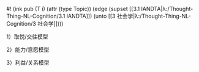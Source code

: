 #! (ink pub (T i) (attr (type Topic)) (edge (supset [[3.1 IANDTA|λ:/Thought-Thing-NL-Cognition/3.1 IANDTA]]) (unto [[3 社会学|λ:/Thought-Thing-NL-Cognition/3 社会学]])))


1）取悦/交往模型

2）能力/意愿模型

3）利益/关系模型